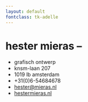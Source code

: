 ```yaml
---
layout: default
fontclass: tk-adelle
---
```


# hester mieras –

* grafisch ontwerp
* knsm-laan 207
* 1019 lb amsterdam
* +31(0)6-54684678
* [hester@mieras.nl](mailto:hester@mieras.nl)
* [hestermieras.nl](http://www.hestermieras.nl)
